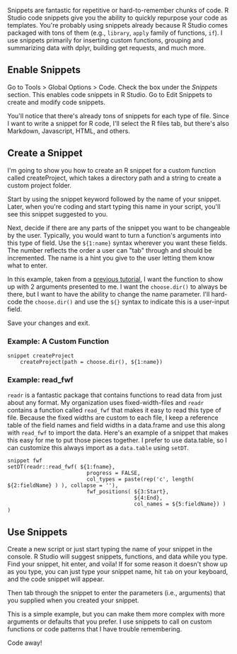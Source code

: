 Snippets are fantastic for repetitive or hard-to-remember chunks of code.  R Studio code snippets give you the ability to quickly repurpose your code as templates.  You're probably using snippets already because R Studio comes packaged with tons of them (e.g., `library`, `apply` family of functions, `if`).
I use snippets primarily for inserting custom functions, grouping and summarizing data with dplyr, building get requests, and much more.

## Enable Snippets
Go to Tools > Global Options > Code.
Check the box under the *Snippets* section.  This enables code snippets in R Studio.
Go to Edit Snippets to create and modify code snippets.

You'll notice that there's already tons of snippets for each type of file.  Since I want to write a snippet for R code, I'll select the R files tab, but there's also Markdown, Javascript, HTML, and others. 

## Create a Snippet
I'm going to show you how to create an R snippet for a custom function called createProject, which takes a directory path and a string to create a custom project folder.

Start by using the snippet keyword followed by the name of your snippet. Later, when you're coding and start typing this name in your script, you'll see this snippet suggested to you. 

Next, decide if there are any parts of the snippet you want to be changeable by the user.  Typically, you would want to turn a function's arguments into this type of field.  Use the `${1:name}` syntax wherever you want these fields.  The number reflects the order a user can "tab" through and should be incremented.  The name is a hint you give to the user letting them know what to enter.

In this example, taken from a [previous tutorial](https://github.com/georgemirandajr/georgemirandajr/blob/main/Tutorials/Create%20a%20Custom%20Project%20Template.md), I want the function to show up with 2 arguments presented to me.  I want the `choose.dir()` to always be there, but I want to have the ability to change the name parameter.  I'll hard-code the `choose.dir()` and use the `${}` syntax to indicate this is a user-input field.  
  
Save your changes and exit.  
  
### Example: A Custom Function
```
snippet createProject
	createProject(path = choose.dir(), ${1:name})
```  

### Example: read_fwf
`readr` is a fantastic package that contains functions to read data from just about any format.  My organization uses fixed-width-files and `readr` contains a function called `read_fwf` that makes it easy to read this type of file.  Because the fixed widths are custom to each file, I keep a reference table of the field names and field widths in a data.frame and use this along with `read_fwf` to import the data.  Here's an example of a snippet that makes this easy for me to put those pieces together.  I prefer to use data.table, so I can customize this always import as a `data.table` using `setDT`.

```
snippet fwf
setDT(readr::read_fwf( ${1:fname},
                         progress = FALSE,
                         col_types = paste(rep('c', length( ${2:fieldName} ) ), collapse = ''),
                         fwf_positions( ${3:Start},
                                        ${4:End},
                                        col_names = ${5:fieldName}) ) )
```

## Use Snippets

Create a new script or just start typing the name of your snippet in the console.  R Studio will suggest snippets, functions, and data while you type.  Find your snippet, hit enter, and voila!  If for some reason it doesn't show up as you type, you can just type your snippet name, hit `tab` on your keyboard, and the code snippet will appear. 

Then tab through the snippet to enter the parameters (i.e., arguments) that you supplied when you created your snippet.  

This is a simple example, but you can make them more complex with more arguments or defaults that you prefer.  I use snippets to call on custom functions or code patterns that I have trouble remembering.

Code away!  
